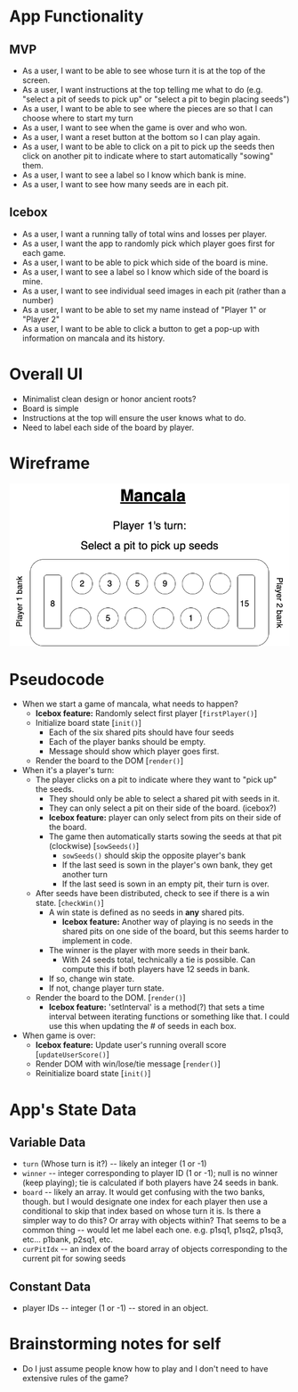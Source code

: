 # App Functionality

## MVP
- As a user, I want to be able to see whose turn it is at the top of the screen.
- As a user, I want instructions at the top telling me what to do (e.g. "select a pit of seeds to pick up" or "select a pit to begin placing seeds")
- As a user, I want to be able to see where the pieces are so that I can choose where to start my turn
- As a user, I want to see when the game is over and who won.
- As a user, I want a reset button at the bottom so I can play again.
- As a user, I want to be able to click on a pit to pick up the seeds then click on another pit to indicate where to start automatically "sowing" them.
- As a user, I want to see a label so I know which bank is mine.
- As a user, I want to see how many seeds are in each pit.

## Icebox
- As a user, I want a running tally of total wins and losses per player.
- As a user, I want the app to randomly pick which player goes first for each game.
- As a user, I want to be able to pick which side of the board is mine.
- As a user, I want to see a label so I know which side of the board is mine.
- As a user, I want to see individual seed images in each pit (rather than a number)
- As a user, I want to be able to set my name instead of "Player 1" or "Player 2"
- As a user, I want to be able to click a button to get a pop-up with information on mancala and its history.

# Overall UI

- Minimalist clean design or honor ancient roots?
- Board is simple
- Instructions at the top will ensure the user knows what to do.
- Need to label each side of the board by player.

# Wireframe

<img title="Wireframe of Mancala" alt="wireframe" src="/images/Mancala_wireframe.drawio.png">

# Pseudocode

- When we start a game of mancala, what needs to happen?
    - **Icebox feature:** Randomly select first player [``firstPlayer()``]
    - Initialize board state [``init()``]
        - Each of the six shared pits should have four seeds
        - Each of the player banks should be empty.
        - Message should show which player goes first.
    - Render the board to the DOM [``render()``]
- When it's a player's turn:
    - The player clicks on a pit to indicate where they want to "pick up" the seeds.
        - They should only be able to select a shared pit with seeds in it.
        - They can only select a pit on their side of the board. (icebox?)
        - **Icebox feature:** player can only select from pits on their side of the board.
        - The game then automatically starts sowing the seeds at that pit (clockwise) [``sowSeeds()``]
            - ``sowSeeds()`` should skip the opposite player's bank
            - If the last seed is sown in the player's own bank, they get another turn 
            - If the last seed is sown in an empty pit, their turn is over.
    - After seeds have been distributed, check to see if there is a win state.  [``checkWin()``]
        - A win state is defined as no seeds in **any** shared pits.
            - **Icebox feature:** Another way of playing is no seeds in the shared pits on one side of the board, but this seems harder to implement in code.
        - The winner is the player with more seeds in their bank.
            - With 24 seeds total, technically a tie is possible. Can compute this if both players have 12 seeds in bank.
        - If so, change win state.
        - If not, change player turn state.
    - Render the board to the DOM.  [``render()``]
        - **Icebox feature:** 'setInterval' is a method(?) that sets a time interval between iterating functions or something like that. I could use this when updating the # of seeds in each box.
- When game is over:
    - **Icebox feature:** Update user's running overall score [``updateUserScore()``]
    - Render DOM with win/lose/tie message [``render()``]
    - Reinitialize board state [``init()``]

# App's State Data

## Variable Data
- ``turn`` (Whose turn is it?) -- likely an integer (1 or -1)
- ``winner`` -- integer corresponding to player ID (1 or -1); null is no winner (keep playing); tie is calculated if both players have 24 seeds in bank.
- ``board`` -- likely an array. 
    It would get confusing with the two banks, though. but I would designate one index for each player then use a conditional to skip that index based on whose turn it is. Is there a simpler way to do this?
    Or array with objects within? That seems to be a common thing -- would let me label each one. e.g. p1sq1, p1sq2, p1sq3, etc... p1bank, p2sq1, etc.
- ``curPitIdx`` -- an index of the board array of objects corresponding to the current pit for sowing seeds

## Constant Data
- player IDs -- integer (1 or -1) -- stored in an object.

# Brainstorming notes for self
- Do I just assume people know how to play and I don't need to have extensive rules of the game?